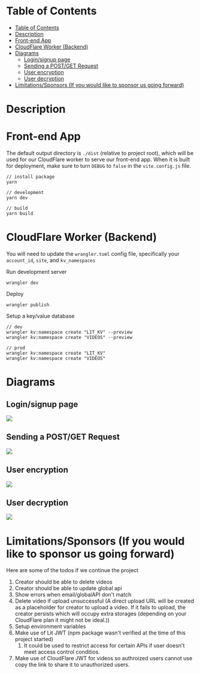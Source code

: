 # Table of Contents
- [Table of Contents](#table-of-contents)
- [Description](#description)
- [Front-end App](#front-end-app)
- [CloudFlare Worker (Backend)](#cloudflare-worker-backend)
- [Diagrams](#diagrams)
  - [Login/signup page](#loginsignup-page)
  - [Sending a POST/GET Request](#sending-a-postget-request)
  - [User encryption](#user-encryption)
  - [User decryption](#user-decryption)
- [Limitations/Sponsors (If you would like to sponsor us going forward)](#limitationssponsors-if-you-would-like-to-sponsor-us-going-forward)

# Description

# Front-end App

The default output directory is `./dist` (relative to project root), which will be used for our CloudFlare worker to serve our front-end app. When it is built for deployment, make sure to turn `DEBUG` to `false` in the `vite.config.js` file.

```
// install package
yarn 

// development
yarn dev 

// build 
yarn build
```

# CloudFlare Worker (Backend)

You will need to update the `wrangler.toml` config file, specifically your `account_id`, `site`, and `kv_namespaces`

Run development server

```
wrangler dev
```

Deploy

```
wrangler publish
```

Setup a key/value database

```
// dev
wrangler kv:namespace create "LIT_KV" --preview
wrangler kv:namespace create "VIDEOS" --preview

// prod
wrangler kv:namespace create "LIT_KV"
wrangler kv:namespace create "VIDEOS" 

```

# Diagrams

## Login/signup page

![](https://assets.wzac.io/lit-protocol/lit-login.jpeg)

## Sending a POST/GET Request

![](https://assets.wzac.io/lit-protocol/lit-request.jpeg)

## User encryption

![](https://assets.wzac.io/lit-protocol/lit-user-encryption.jpeg)

## User decryption

![](https://assets.wzac.io/lit-protocol/lit-user-encryption.jpeg)

# Limitations/Sponsors (If you would like to sponsor us going forward)

Here are some of the todos if we continue the project

1. Creator should be able to delete videos
2. Creator should be able to update global api
3. Show errors when email/globalAPI don't match
4. Delete video if upload unsuccessful (A direct upload URL will be created as a placeholder for creator to upload a video. If it fails to upload, the creator persists which will occupy extra storages (depending on your CloudFlare plan it might not be ideal.))
5. Setup environment variables 
6. Make use of Lit JWT (npm package wasn't verified at the time of this project started)
   1. It could be used to restrict access for certain APIs if user doesn't meet access control conditios.
7. Make use of CloudFlare JWT for videos so authroized users cannot use copy the link to share it to unauthorized users.